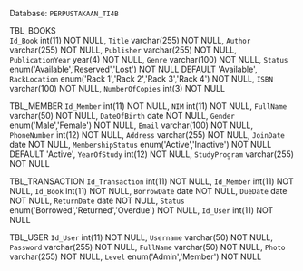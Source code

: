 Database: `PERPUSTAKAAN_TI4B`


TBL_BOOKS  
`Id_Book` int(11) NOT NULL,
`Title` varchar(255) NOT NULL,
`Author` varchar(255) NOT NULL,
`Publisher` varchar(255) NOT NULL,
`PublicationYear` year(4) NOT NULL,
`Genre` varchar(100) NOT NULL,
`Status` enum('Available','Reserved','Lost') NOT NULL DEFAULT 'Available',
`RackLocation` enum('Rack 1','Rack 2','Rack 3','Rack 4') NOT NULL,
`ISBN` varchar(100) NOT NULL,
`NumberOfCopies` int(3) NOT NULL

TBL_MEMBER
`Id_Member` int(11) NOT NULL,
`NIM` int(11) NOT NULL,
`FullName` varchar(50) NOT NULL,
`DateOfBirth` date NOT NULL,
`Gender` enum('Male','Female') NOT NULL,
`Email` varchar(100) NOT NULL,
`PhoneNumber` int(12) NOT NULL,
`Address` varchar(255) NOT NULL,
`JoinDate` date NOT NULL,
`MembershipStatus` enum('Active','Inactive') NOT NULL DEFAULT 'Active',
`YearOfStudy` int(12) NOT NULL,
`StudyProgram` varchar(255) NOT NULL

TBL_TRANSACTION
`Id_Transaction` int(11) NOT NULL,
`Id_Member` int(11) NOT NULL,
`Id_Book` int(11) NOT NULL,
`BorrowDate` date NOT NULL,
`DueDate` date NOT NULL,
`ReturnDate` date NOT NULL,
`Status` enum('Borrowed','Returned','Overdue') NOT NULL,
`Id_User` int(11) NOT NULL

TBL_USER
`Id_User` int(11) NOT NULL,
`Username` varchar(50) NOT NULL,
`Password` varchar(255) NOT NULL,
`FullName` varchar(50) NOT NULL,
`Photo` varchar(255) NOT NULL,
`Level` enum('Admin','Member') NOT NULL